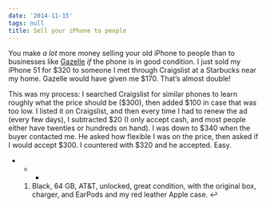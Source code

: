```yaml
---
date: '2014-11-15'
tags: null
title: Sell your iPhone to people
---
```


You make _a lot_ more money selling your old iPhone to people than to businesses like [Gazelle](http://gazelle.com) _if_ the phone is in good condition. I just sold my iPhone 51 for $320 to someone I met through Craigslist at a Starbucks near my home. Gazelle would have given me $170. That’s almost double!

This was my process: I searched Craigslist for similar phones to learn roughly what the price should be ($300), then added $100 in case that was too low. I listed it on Craigslist, and then every time I had to renew the ad (every few days), I subtracted $20 (I only accept cash, and most people either have twenties or hundreds on hand). I was down to $340 when the buyer contacted me. He asked how flexible I was on the price, then asked if I would accept $300. I countered with $320 and he accepted. Easy.

- * *

  1. Black, 64 GB, AT&T, unlocked, great condition, with the original box, charger, and EarPods and my red leather Apple case. ↩
